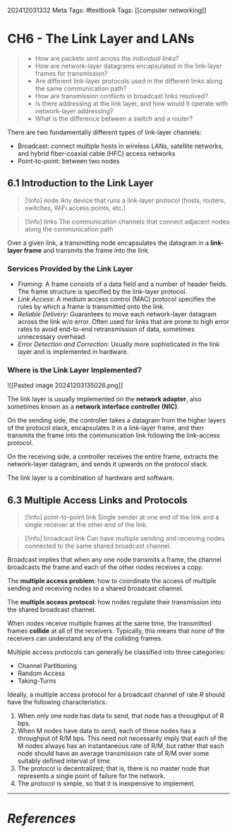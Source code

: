 202412031332
Meta Tags: #textbook 
Tags: [[computer networking]]

# CH6 - The Link Layer and LANs

>- How are packets sent across the *individual links*?
>- How are network-layer datagrams encapsulated in the link-layer frames for transmission?
>- Are different link-layer protocols used in the different links along the same communication path?
>- How are transmission conflicts in broadcast links resolved?
>- Is there addressing at the link layer, and how would it operate with network-layer addressing?
>- What is the difference between a switch and a router?

There are two fundamentally different types of link-layer channels:

- Broadcast: connect multiple hosts in wireless LANs, satellite networks, and hybrid fiber-coaxial cable (HFC) access networks
- Point-to-point: between two nodes

## 6.1 Introduction to the Link Layer

>[!info] node 
>Any device that runs a link-layer protocol (hosts, routers, switches, WiFi access points, etc.)

>[!info] links
>The communication channels that connect adjacent nodes along the communication path

Over a given link, a transmitting node encapsulates the datagram in a **link-layer frame** and transmits the frame into the link. 

### Services Provided by the Link Layer

- *Framing*: A frame consists of a data field and a number of header fields. The frame structure is specified by the link-layer protocol. 
- *Link Access*: A medium access control (MAC) protocol specifies the rules by which a frame is transmitted onto the link.
- *Reliable Delivery*: Guarantees to move each network-layer datagram across the link w/o error. Often used for links that are prone to high error rates to avoid end-to-end retransmission of data, sometimes unnecessary overhead.
- *Error Detection and Correction*: Usually more sophisticated in the link layer and is implemented in hardware.

### Where is the Link Layer Implemented❔

![[Pasted image 20241203135026.png]]

The link layer is usually implemented on the **network adapter**, also sometimes known as a **network interface controller (NIC)**. 

On the sending side, the controller takes a datagram from the higher layers of the protocol stack, encapsulates it in a link-layer frame, and then transmits the frame into the communication link following the link-access protocol. 

On the receiving side, a controller receives the entire frame, extracts the network-layer datagram, and sends it upwards on the protocol stack.

The link layer is a combination of hardware and software.

## 6.3 Multiple Access Links and Protocols

>[!info] point-to-point link
>Single sender at one end of the link and a single receiver at the other end of the link.

>[!info] broadcast link
>Can have multiple sending and receiving nodes connected to the same shared broadcast channel.

Broadcast implies that when any one node transmits a frame, the channel broadcasts the frame and each of the other nodes receives a copy. 

The **multiple access problem**: how to coordinate the access of multiple sending and receiving nodes to a shared broadcast channel.

The **multiple access protocol**: how nodes regulate their transmission into the shared broadcast channel.

When nodes receive multiple frames at the same time, the transmitted frames **collide** at all of the receivers. Typically, this means that none of the receivers can understand any of the colliding frames.

Multiple access protocols can generally be classified into three categories:

- Channel Partitioning
- Random Access
- Taking-Turns

Ideally, a multiple access protocol for a broadcast channel of rate *R* should have the following characteristics:

1. When only one node has data to send, that node has a throughput of R bps.
2. When M nodes have data to send, each of these nodes has a throughput of R/M bps. This need not necessarily imply that each of the M nodes always has an instantaneous rate of R/M, but rather that each node should have an average transmission rate of R/M over some suitably defined interval of time.
3. The protocol is decentralized; that is, there is no master node that represents a single point of failure for the network.
4. The protocol is simple, so that it is inexpensive to implement.












---
# *References*